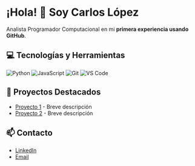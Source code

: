# ¡Hola! 👋 Soy Carlos López

Analista Programador Computacional en mi **primera experiencia usando GitHub**.

## 💻 Tecnologías y Herramientas
![Python](https://img.shields.io/badge/Python-3776AB?style=for-the-badge&logo=python&logoColor=white)
![JavaScript](https://img.shields.io/badge/JavaScript-F7DF1E?style=for-the-badge&logo=javascript&logoColor=black)
![Git](https://img.shields.io/badge/Git-F05032?style=for-the-badge&logo=git&logoColor=white)
![VS Code](https://img.shields.io/badge/VS%20Code-007ACC?style=for-the-badge&logo=visual-studio-code&logoColor=white)

## 📂 Proyectos Destacados
- [Proyecto 1](https://github.com/shortajb/proyecto1) - Breve descripción
- [Proyecto 2](https://github.com/shortajb/proyecto2) - Breve descripción

## 📫 Contacto
- [LinkedIn](https://www.linkedin.com/in/tu-linkedin/)
- [Email](mailto:tucorreo@ejemplo.com)
